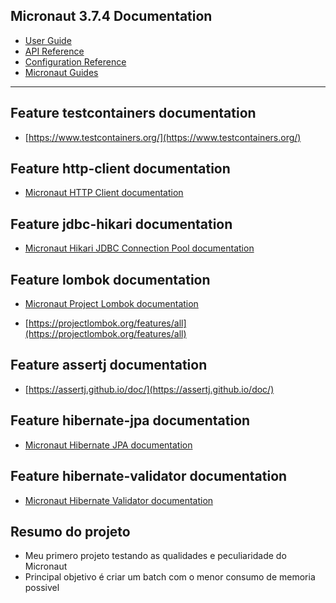 ## Micronaut 3.7.4 Documentation

- [User Guide](https://docs.micronaut.io/3.7.4/guide/index.html)
- [API Reference](https://docs.micronaut.io/3.7.4/api/index.html)
- [Configuration Reference](https://docs.micronaut.io/3.7.4/guide/configurationreference.html)
- [Micronaut Guides](https://guides.micronaut.io/index.html)
---

## Feature testcontainers documentation

- [https://www.testcontainers.org/](https://www.testcontainers.org/)


## Feature http-client documentation

- [Micronaut HTTP Client documentation](https://docs.micronaut.io/latest/guide/index.html#httpClient)


## Feature jdbc-hikari documentation

- [Micronaut Hikari JDBC Connection Pool documentation](https://micronaut-projects.github.io/micronaut-sql/latest/guide/index.html#jdbc)


## Feature lombok documentation

- [Micronaut Project Lombok documentation](https://docs.micronaut.io/latest/guide/index.html#lombok)

- [https://projectlombok.org/features/all](https://projectlombok.org/features/all)


## Feature assertj documentation

- [https://assertj.github.io/doc/](https://assertj.github.io/doc/)


## Feature hibernate-jpa documentation

- [Micronaut Hibernate JPA documentation](https://micronaut-projects.github.io/micronaut-sql/latest/guide/index.html#hibernate)


## Feature hibernate-validator documentation

- [Micronaut Hibernate Validator documentation](https://micronaut-projects.github.io/micronaut-hibernate-validator/latest/guide/index.html)


## Resumo do projeto

- Meu primero projeto testando as qualidades e peculiaridade do Micronaut
- Principal objetivo é criar um batch com o menor consumo de memoria possivel

